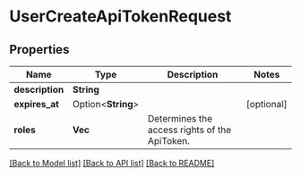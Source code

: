 # UserCreateApiTokenRequest

## Properties

Name | Type | Description | Notes
------------ | ------------- | ------------- | -------------
**description** | **String** |  | 
**expires_at** | Option<**String**> |  | [optional]
**roles** | **Vec<String>** | Determines the access rights of the ApiToken. | 

[[Back to Model list]](../README.md#documentation-for-models) [[Back to API list]](../README.md#documentation-for-api-endpoints) [[Back to README]](../README.md)


